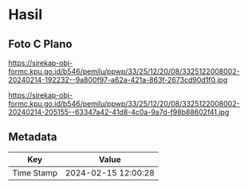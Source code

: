 # Hasil

## Foto C Plano

https://sirekap-obj-formc.kpu.go.id/b546/pemilu/ppwp/33/25/12/20/08/3325122008002-20240214-192232--9a800f97-a62a-421a-863f-2673cd90d1f0.jpg

https://sirekap-obj-formc.kpu.go.id/b546/pemilu/ppwp/33/25/12/20/08/3325122008002-20240214-205155--63347a42-41d8-4c0a-9a7d-f98b88602f41.jpg


## Metadata

| Key        | Value               |
| ---------- | ------------------- |
| Time Stamp | 2024-02-15 12:00:28 |



